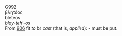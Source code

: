 G992  
βλητέος  
blēteos  
*blay-teh‘-os*  
From [906](g0906) fit *to* *be* *cast* (that is, *applied*): - must be
put.  
